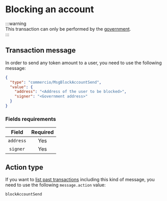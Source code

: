 # Blocking an account 

:::warning  
This transaction can only be performed by the [government](../../government/README.md).  
:::

## Transaction message
In order to send any token amount to a user, you need to use the following message:

```json
{
  "type": "commercio/MsgBlockAccountSend",
  "value": {
    "address": "<Address of the user to be blocked>",
    "signer": "<Government address>"
  }
}
```

### Fields requirements
| Field | Required | 
| :---: | :------: | 
| `address` | Yes |
| `signer` | Yes |

## Action type
If you want to [list past transactions](../../../developers/listing-transactions.md) including this kind of message,
you need to use the following `message.action` value: 

```
blockAccountSend
```  